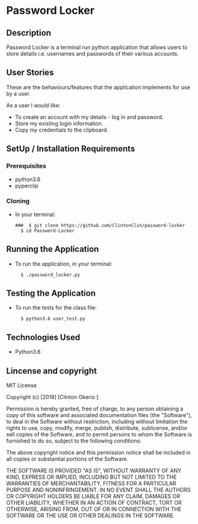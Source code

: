 # Password Locker

## Description
Password Locker is a terminal run python application that allows users to store details i.e. usernames and passwords of 
their various accounts.

## User Stories
These are the behaviours/features that the application implements for use by a user.

As a user I would like:
* To create an account with my details - log in and password.
* Store my existing login information.
* Copy my credentials to the clipboard.

## SetUp / Installation Requirements
### Prerequisites
* python3.6
* pyperclip

### Cloning
* In your terminal:
        
      ###  $ git clone https://github.com/ClintonClin/password-locker
        $ cd Password-Locker

## Running the Application
* To run the application, in your terminal:

        $ ./password_locker.py
        
## Testing the Application
* To run the tests for the class file:

        $ python3.6 user_test.py
        
## Technologies Used
* Python3.6

## Lincense and copyright

MIT License

Copyright (c) [2018] [Clinton Okerio ]

Permission is hereby granted, free of charge, to any person obtaining a copy of this software and associated documentation files (the "Software"), to deal in the Software without restriction, including without limitation the rights to use, copy, modify, merge, publish, distribute, sublicense, and/or sell copies of the Software, and to permit persons to whom the Software is furnished to do so, subject to the following conditions:

The above copyright notice and this permission notice shall be included in all copies or substantial portions of the Software.

THE SOFTWARE IS PROVIDED "AS IS", WITHOUT WARRANTY OF ANY KIND, EXPRESS OR IMPLIED, INCLUDING BUT NOT LIMITED TO THE WARRANTIES OF MERCHANTABILITY, FITNESS FOR A PARTICULAR PURPOSE AND NONINFRINGEMENT. IN NO EVENT SHALL THE AUTHORS OR COPYRIGHT HOLDERS BE LIABLE FOR ANY CLAIM, DAMAGES OR OTHER LIABILITY, WHETHER IN AN ACTION OF CONTRACT, TORT OR OTHERWISE, ARISING FROM, OUT OF OR IN CONNECTION WITH THE SOFTWARE OR THE USE OR OTHER DEALINGS IN THE SOFTWARE.

